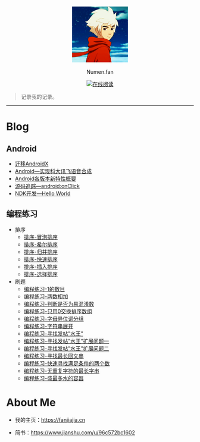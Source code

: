 <p align="center">
<a href="https://fanjiajia.cn" target="_blank">
	<img src="https://github.com/Numen-fan/BlogPicRepo/blob/main/img/logo.jpg" width="150px"/>
</a>
<p align="center">Numen.fan</p>
</p>


<p align="center">
  <a href=""><img src="https://img.shields.io/badge/阅读-read-brightgreen.svg" alt="在线阅读"></a>
</p>

> 记录我的记录。
---
# Blog
## Android
- [迁移AndroidX](https://github.com/Numen-fan/Blog/blob/master/Android/%E8%BF%81%E7%A7%BBAndroidX.md)
- [Android—实现科大讯飞语音合成](https://github.com/Numen-fan/Blog/blob/master/Android/Android%E2%80%94%E5%AE%9E%E7%8E%B0%E7%A7%91%E5%A4%A7%E8%AE%AF%E9%A3%9E%E8%AF%AD%E9%9F%B3%E5%90%88%E6%88%90.md)
- [Android各版本新特性概要](https://github.com/Numen-fan/Blog/blob/master/Android/Android%E5%90%84%E7%89%88%E6%9C%AC%E6%96%B0%E7%89%B9%E6%80%A7.md)
- [源码追踪—android:onClick](https://github.com/Numen-fan/Blog/blob/master/Android/%E6%BA%90%E7%A0%81%E8%BF%BD%E8%B8%AA%E2%80%94android:onClick.md)
- [NDK开发—Hello World](https://github.com/Numen-fan/Blog/blob/master/Android/NDK%E5%BC%80%E5%8F%91%E2%80%94HelloWorld.md)
## 编程练习
- 排序
  - [排序-冒泡排序](https://github.com/Numen-fan/Blog/blob/master/%E7%BC%96%E7%A8%8B%E7%BB%83%E4%B9%A0/%E6%8E%92%E5%BA%8F%E7%AE%97%E6%B3%95/%E6%8E%92%E5%BA%8F-%E5%86%92%E6%B3%A1%E6%8E%92%E5%BA%8F.md)
  - [排序-希尔排序](https://github.com/Numen-fan/Blog/blob/master/%E7%BC%96%E7%A8%8B%E7%BB%83%E4%B9%A0/%E6%8E%92%E5%BA%8F%E7%AE%97%E6%B3%95/%E6%8E%92%E5%BA%8F-%E5%B8%8C%E5%B0%94%E6%8E%92%E5%BA%8F.md)
  - [排序-归并排序](https://github.com/Numen-fan/Blog/blob/master/%E7%BC%96%E7%A8%8B%E7%BB%83%E4%B9%A0/%E6%8E%92%E5%BA%8F%E7%AE%97%E6%B3%95/%E6%8E%92%E5%BA%8F-%E5%BD%92%E5%B9%B6%E6%8E%92%E5%BA%8F.md)
  - [排序-快速排序](https://github.com/Numen-fan/Blog/blob/master/%E7%BC%96%E7%A8%8B%E7%BB%83%E4%B9%A0/%E6%8E%92%E5%BA%8F%E7%AE%97%E6%B3%95/%E6%8E%92%E5%BA%8F-%E5%BF%AB%E9%80%9F%E6%8E%92%E5%BA%8F.md)
  - [排序-插入排序](https://github.com/Numen-fan/Blog/blob/master/%E7%BC%96%E7%A8%8B%E7%BB%83%E4%B9%A0/%E6%8E%92%E5%BA%8F%E7%AE%97%E6%B3%95/%E6%8E%92%E5%BA%8F-%E6%8F%92%E5%85%A5%E6%8E%92%E5%BA%8F.md)
  - [排序-选择排序](https://github.com/Numen-fan/Blog/blob/master/%E7%BC%96%E7%A8%8B%E7%BB%83%E4%B9%A0/%E6%8E%92%E5%BA%8F%E7%AE%97%E6%B3%95/%E6%8E%92%E5%BA%8F-%E9%80%89%E6%8B%A9%E6%8E%92%E5%BA%8F.md)
- 刷题
  - [编程练习-1的数目](https://github.com/Numen-fan/Blog/blob/master/%E7%BC%96%E7%A8%8B%E7%BB%83%E4%B9%A0/%E5%88%B7%E9%A2%98/%E7%BC%96%E7%A8%8B%E7%BB%83%E4%B9%A0-1%E7%9A%84%E6%95%B0%E7%9B%AE.md)
  - [编程练习-两数相加](https://github.com/Numen-fan/Blog/blob/master/%E7%BC%96%E7%A8%8B%E7%BB%83%E4%B9%A0/%E5%88%B7%E9%A2%98/%E7%BC%96%E7%A8%8B%E7%BB%83%E4%B9%A0-%E4%B8%A4%E6%95%B0%E7%9B%B8%E5%8A%A0.md)
  - [编程练习-判断是否为易混淆数](https://github.com/Numen-fan/Blog/blob/master/%E7%BC%96%E7%A8%8B%E7%BB%83%E4%B9%A0/%E5%88%B7%E9%A2%98/%E7%BC%96%E7%A8%8B%E7%BB%83%E4%B9%A0-%E5%88%A4%E6%96%AD%E6%98%AF%E5%90%A6%E4%B8%BA%E6%98%93%E6%B7%B7%E6%B7%86%E6%95%B0.md)
  - [编程练习-只用0交换排序数组](https://github.com/Numen-fan/Blog/blob/master/%E7%BC%96%E7%A8%8B%E7%BB%83%E4%B9%A0/%E5%88%B7%E9%A2%98/%E7%BC%96%E7%A8%8B%E7%BB%83%E4%B9%A0-%E5%8F%AA%E7%94%A80%E4%BA%A4%E6%8D%A2%E6%8E%92%E5%BA%8F%E6%95%B0%E7%BB%84.md)
  - [编程练习-字母异位词分组](https://github.com/Numen-fan/Blog/blob/master/%E7%BC%96%E7%A8%8B%E7%BB%83%E4%B9%A0/%E5%88%B7%E9%A2%98/%E7%BC%96%E7%A8%8B%E7%BB%83%E4%B9%A0-%E5%AD%97%E6%AF%8D%E5%BC%82%E4%BD%8D%E8%AF%8D%E5%88%86%E7%BB%84.md)
  - [编程练习-字符串展开](https://github.com/Numen-fan/Blog/blob/master/%E7%BC%96%E7%A8%8B%E7%BB%83%E4%B9%A0/%E5%88%B7%E9%A2%98/%E7%BC%96%E7%A8%8B%E7%BB%83%E4%B9%A0-%E5%AD%97%E7%AC%A6%E4%B8%B2%E5%B1%95%E5%BC%80.md)
  - [编程练习-寻找发帖”水王”](https://github.com/Numen-fan/Blog/blob/master/%E7%BC%96%E7%A8%8B%E7%BB%83%E4%B9%A0/%E5%88%B7%E9%A2%98/%E7%BC%96%E7%A8%8B%E7%BB%83%E4%B9%A0-%E5%AF%BB%E6%89%BE%E5%8F%91%E5%B8%96%E2%80%9D%E6%B0%B4%E7%8E%8B%E2%80%9D.md)
  - [编程练习-寻找发帖”水王”扩展问题一](https://github.com/Numen-fan/Blog/blob/master/%E7%BC%96%E7%A8%8B%E7%BB%83%E4%B9%A0/%E5%88%B7%E9%A2%98/%E7%BC%96%E7%A8%8B%E7%BB%83%E4%B9%A0-%E5%AF%BB%E6%89%BE%E5%8F%91%E5%B8%96%E2%80%9D%E6%B0%B4%E7%8E%8B%E2%80%9D%E6%89%A9%E5%B1%95%E9%97%AE%E9%A2%98%E4%B8%80.md)
  - [编程练习-寻找发帖”水王”扩展问题二](https://github.com/Numen-fan/Blog/blob/master/%E7%BC%96%E7%A8%8B%E7%BB%83%E4%B9%A0/%E5%88%B7%E9%A2%98/%E7%BC%96%E7%A8%8B%E7%BB%83%E4%B9%A0-%E5%AF%BB%E6%89%BE%E5%8F%91%E5%B8%96%E2%80%9D%E6%B0%B4%E7%8E%8B%E2%80%9D%E6%89%A9%E5%B1%95%E9%97%AE%E9%A2%98%E4%BA%8C.md)
  - [编程练习-寻找最长回文串](https://github.com/Numen-fan/Blog/blob/master/%E7%BC%96%E7%A8%8B%E7%BB%83%E4%B9%A0/%E5%88%B7%E9%A2%98/%E7%BC%96%E7%A8%8B%E7%BB%83%E4%B9%A0-%E5%AF%BB%E6%89%BE%E6%9C%80%E9%95%BF%E5%9B%9E%E6%96%87%E4%B8%B2.md)
  - [编程练习-快速寻找满足条件的两个数](https://github.com/Numen-fan/Blog/blob/master/%E7%BC%96%E7%A8%8B%E7%BB%83%E4%B9%A0/%E5%88%B7%E9%A2%98/%E7%BC%96%E7%A8%8B%E7%BB%83%E4%B9%A0-%E5%BF%AB%E9%80%9F%E5%AF%BB%E6%89%BE%E6%BB%A1%E8%B6%B3%E6%9D%A1%E4%BB%B6%E7%9A%84%E4%B8%A4%E4%B8%AA%E6%95%B0.md)
  - [编程练习-无重复字符的最长字串](https://github.com/Numen-fan/Blog/blob/master/%E7%BC%96%E7%A8%8B%E7%BB%83%E4%B9%A0/%E5%88%B7%E9%A2%98/%E7%BC%96%E7%A8%8B%E7%BB%83%E4%B9%A0-%E6%97%A0%E9%87%8D%E5%A4%8D%E5%AD%97%E7%AC%A6%E7%9A%84%E6%9C%80%E9%95%BF%E5%AD%97%E4%B8%B2.md)
  - [编程练习-盛最多水的容器](https://github.com/Numen-fan/Blog/blob/master/%E7%BC%96%E7%A8%8B%E7%BB%83%E4%B9%A0/%E5%88%B7%E9%A2%98/%E7%BC%96%E7%A8%8B%E7%BB%83%E4%B9%A0-%E7%9B%9B%E6%9C%80%E5%A4%9A%E6%B0%B4%E7%9A%84%E5%AE%B9%E5%99%A8.md)
# About Me
- 我的主页：https://fanjiajia.cn

- 简书：https://www.jianshu.com/u/96c572bc1602
